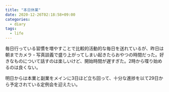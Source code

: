 ```yaml
---
title: "本日休業"
date: 2020-12-26T02:18:58+09:00
categories:
  - diary
tags:
  - life
---
```


毎日行っている習慣を増やすことで比較的活動的な毎日を送れているが、昨日は朝までカメラ・写真談義で盛り上がってしまい起きたらおやつの時間だった。好きなものについて話すのは楽しいけど、開始時間が遅すぎた。2時から喋り始めるのは良くない。

明日からは本業と副業をメインに3日ほど立ち回って、十分な進捗を以て29日から予定されている定例会を迎えたい。
